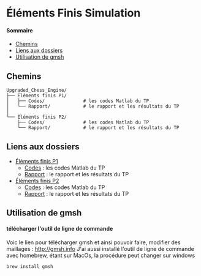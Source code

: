 # Éléments Finis Simulation





#### Sommaire 
* [Chemins](#chemins)
* [Liens aux dossiers](#liens-aux-dossiers)
* [Utilisation de gmsh](#utilisation-de-gmsh)

## Chemins 
```
Upgraded_Chess_Engine/
├── Éléments finis P1/
│   ├── Codes/              # les codes Matlab du TP
│   └── Rapport/            # le rapport et les résultats du TP
│
└── Éléments finis P2/
    ├── Codes/              # les codes Matlab du TP
    └── Rapport/            # le rapport et les résultats du TP
```

## Liens aux dossiers
* [Éléments finis P1](./TP1/) 
    * [Codes](./Chess_Engine/Codes/) : les codes Matlab du TP
    * [Rapport](./Chess_Engine/Rapport/) : le rapport et les résultats du TP
* [Éléments finis P2](./TP2/)
    * [Codes](./Chess_Engine/Codes/) : les codes Matlab du TP
    * [Rapport](./Chess_Engine/Rapport/) : le rapport et les résultats du TP

## Utilisation de gmsh
#### télécharger l'outil de ligne de commande 
Voic le lien pour télécharger gmsh et ainsi pouvoir faire, modifier des maillages : http://gmsh.info
J'ai aussi installé l'outil de ligne de commande avec homebrew, étant sur MacOs, la procédure peut changer sur windows
```
brew install gmsh
```

####
